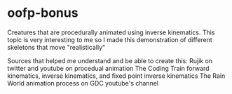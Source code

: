 # oofp-bonus
 
Creatures that are procedurally animated using inverse kinematics.
This topic is very interesting to me so I made this demonstration of different skeletons that move "realistically"

Sources that helped me understand and be able to create this:
Rujik on twitter and youtube on procedual animation
The Coding Train forward kinematics, inverse kinematics, and fixed point inverse kinematics
The Rain World animation process on GDC youtube's channel
